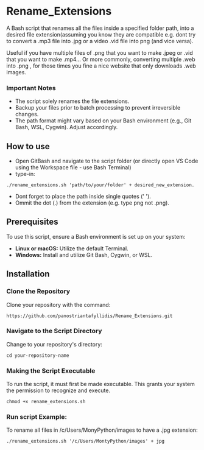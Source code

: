 # Rename_Extensions
A Bash script that renames all the files inside a specified folder path, into a desired file extension(assuming you know they are compatible e.g. dont try to convert a .mp3 file into .jpg or a video .vid file into png (and vice versa).

Useful if you have multiple files of .png that you want to make .jpeg or .vid that you want to make .mp4...
Or more commonly, converting multiple .web into .png , for those times you fine a nice website that only downloads .web images.

### Important Notes

- The script solely renames the file extensions.
- Backup your files prior to batch processing to prevent irreversible changes.
- The path format might vary based on your Bash environment (e.g., Git Bash, WSL, Cygwin). Adjust accordingly.

## How to use

- Open GitBash and navigate to the script folder (or directly open VS Code using the Workspace file - use Bash Terminal) 
- type-in: 
``` 
./rename_extensions.sh 'path/to/your/folder' + desired_new_extension.
```
- Dont forget to place the path inside single quotes (' ').
- Ommit the dot (.) from the extension  (e.g. type png not .png).


## Prerequisites

To use this script, ensure a Bash environment is set up on your system:

- **Linux or macOS:** Utilize the default Terminal.
- **Windows:** Install and utilize Git Bash, Cygwin, or WSL.

## Installation

### Clone the Repository

Clone your repository with the command:
```
https://github.com/panostriantafyllidis/Rename_Extensions.git
```

### Navigate to the Script Directory

Change to your repository's directory:
```
cd your-repository-name
```

### Making the Script Executable

To run the script, it must first be made executable. This grants your system the permission to recognize and execute.
```
chmod +x rename_extensions.sh
```

### Run script Example:

To rename all files in /c/Users/MonyPython/images to have a .jpg extension:
```
./rename_extensions.sh '/c/Users/MontyPython/images' + jpg
```

